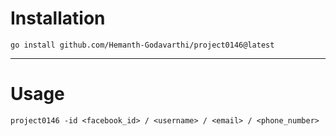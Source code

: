 # Installation
```
go install github.com/Hemanth-Godavarthi/project0146@latest
```
---

# Usage

```
project0146 -id <facebook_id> / <username> / <email> / <phone_number>
```
